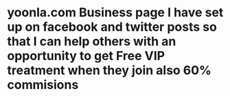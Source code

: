 # yoonla.com  Business page I have set up on facebook and twitter posts so that I can help others with an opportunity to get Free VIP treatment when they join also 60% commisions
